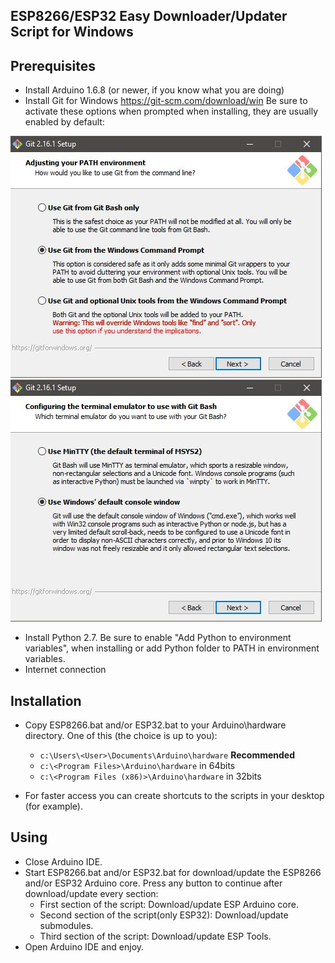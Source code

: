 ESP8266/ESP32 Easy Downloader/Updater Script for Windows
-----------------

Prerequisites
-----------------
-  Install Arduino 1.6.8 (or newer, if you know what you are doing)
-  Install Git for Windows https://git-scm.com/download/win Be sure to activate these options when prompted when installing, they are usually enabled by default:

![Options 1](/images/OPT1.JPG)
![Options 2](/images/OPT2.JPG)

-  Install Python 2.7. Be sure to enable "Add Python to environment variables", when installing or add Python folder to PATH in environment variables.
-  Internet connection

Installation
-----------------
-  Copy ESP8266.bat and/or ESP32.bat to your Arduino\hardware directory. One of this (the choice is up to you):
	* ``c:\Users\<User>\Documents\Arduino\hardware`` **Recommended**
	* ``c:\<Program Files>\Arduino\hardware`` in 64bits
	* ``c:\<Program Files (x86)>\Arduino\hardware`` in 32bits

-  For faster access you can create shortcuts to the scripts in your desktop (for example).

Using
-----------------
-  Close Arduino IDE.
-  Start ESP8266.bat and/or ESP32.bat for download/update the ESP8266 and/or ESP32 Arduino core. Press any button to continue after download/update every section:
	* First section of the script: Download/update ESP Arduino core.
	* Second section of the script(only ESP32): Download/update submodules.
	* Third section of the script: Download/update ESP Tools.
-  Open Arduino IDE and enjoy.
